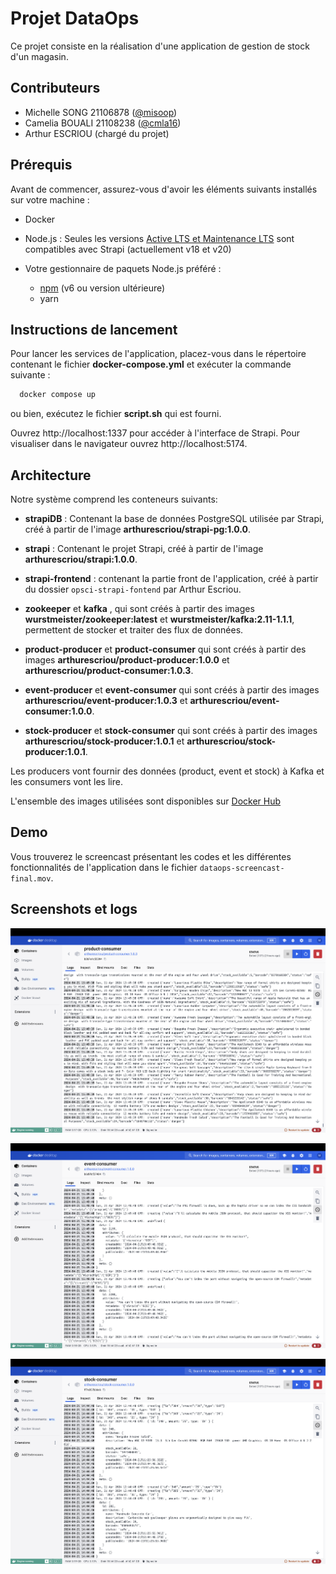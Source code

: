 
# Projet DataOps

Ce projet consiste en la réalisation  d'une application de gestion de stock d'un magasin.


## Contributeurs

- Michelle SONG 21106878 ([@misoop](https://github.com/misoop))
- Camelia BOUALI 21108238 ([@cmla16](https://github.com/cmla16))
- Arthur ESCRIOU (chargé du projet)


## Prérequis

Avant de commencer, assurez-vous d'avoir les éléments suivants installés sur votre machine :

- Docker

- Node.js : Seules les versions [Active LTS et Maintenance LTS](https://nodejs.org/en/about/previous-releases) sont compatibles avec Strapi (actuellement v18 et v20)

- Votre gestionnaire de paquets Node.js préféré :
    - [npm](https://docs.npmjs.com/cli/v6/commands/npm-install) (v6 ou version ultérieure)
    - yarn

## Instructions de lancement

Pour lancer les services de l'application, placez-vous dans le répertoire contenant le fichier **docker-compose.yml** et exécuter la commande suivante : 

```bash
  docker compose up
```

ou bien, exécutez le fichier **script.sh** qui est fourni.

Ouvrez http://localhost:1337 pour accéder à l'interface de Strapi. Pour visualiser dans le navigateur ouvrez http://localhost:5174. 

## Architecture

Notre système comprend les conteneurs suivants:

- **strapiDB** : Contenant la base de données PostgreSQL utilisée par Strapi, créé à partir de l'image **arthurescriou/strapi-pg:1.0.0**.

- **strapi** : Contenant le projet Strapi, créé à partir de l'image **arthurescriou/strapi:1.0.0**.

- **strapi-frontend** : contenant la partie front de l'application, créé à partir du dossier `opsci-strapi-fontend` par Arthur Escriou.

- **zookeeper** et **kafka** , qui sont créés à partir des images **wurstmeister/zookeeper:latest** et **wurstmeister/kafka:2.11-1.1.1**, permettent de stocker et traiter des flux de données.


- **product-producer** et **product-consumer** qui sont créés à partir des images **arthurescriou/product-producer:1.0.0** et **arthurescriou/product-consumer:1.0.3**.

- **event-producer** et **event-consumer** qui sont créés à partir des images **arthurescriou/event-producer:1.0.3** et **arthurescriou/event-consumer:1.0.0**.

- **stock-producer** et **stock-consumer** qui sont créés à partir des images **arthurescriou/stock-producer:1.0.1** et **arthurescriou/stock-producer:1.0.1**.


Les producers vont fournir des données (product, event et stock) à Kafka et les consumers vont les lire.



L'ensemble des images utilisées sont disponibles sur [Docker Hub](https://hub.docker.com/)
## Demo

Vous trouverez le screencast présentant les codes et les différentes fonctionnalités de l'application dans le fichier `dataops-screencast-final.mov`.
## Screenshots et logs

![Products](product-cons-logs.png)

![Events](event-cons-logs.png)

![Stocks](stock-cons-logs.png)
